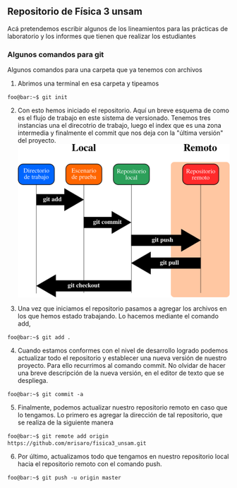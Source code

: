 ## Repositorio de Física 3 unsam
Acá pretendemos escribir algunos de los lineamientos para las prácticas de laboratorio y los informes que tienen que realizar los estudiantes

### Algunos comandos para git
Algunos comandos para una carpeta que ya tenemos con archivos
1. Abrimos una terminal en esa carpeta y tipeamos
```console
foo@bar:~$ git init
```
2. Con esto hemos iniciado el repositorio. Aquí un breve esquema de como es el flujo de trabajo en este sistema de versionado. Tenemos tres instancias una el direcotrio de trabajo, luego el index que es una zona intermedia y finalmente el commit que nos deja con la "última versión" del proyecto.
![git working flux|512x397](git.png)

3. Una vez que iniciamos el repositorio pasamos a agregar los archivos en los que hemos estado trabajando. Lo hacemos mediante el comando add,
```console
foo@bar:~$ git add .
```

4. Cuando estamos conformes con el nivel de desarrollo logrado podemos actualizar todo el repositorio y establecer una nueva versión de nuestro proyecto. Para ello recurrimos al comando commit. No olvidar de hacer una breve descripción de la nueva versión, en el editor de texto que se despliega.
```console
foo@bar:~$ git commit -a
```

5. Finalmente, podemos actualizar nuestro repositorio remoto en caso que lo tengamos. Lo primero es agregar la dirección de tal repositorio, que se realiza de la siguiente manera
```console
foo@bar:~$ git remote add origin https://github.com/mrisaro/fisica3_unsam.git
```
6. Por último, actualizamos todo que tengamos en nuestro repositorio local hacia el repositorio remoto con el comando push.
```console
foo@bar:~$ git push -u origin master
```
